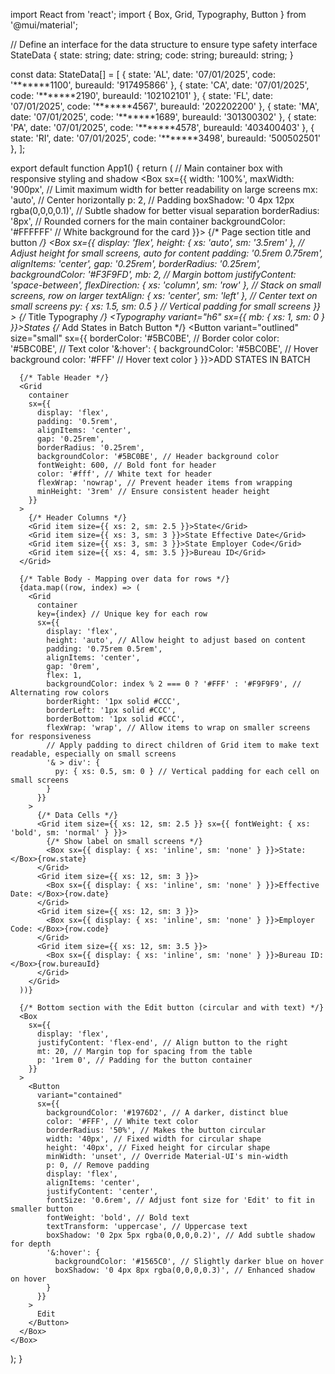 import React from 'react';
import { Box, Grid, Typography, Button } from '@mui/material';

// Define an interface for the data structure to ensure type safety
interface StateData {
  state: string;
  date: string;
  code: string;
  bureauId: string;
}

const data: StateData[] = [
  { state: 'AL', date: '07/01/2025', code: '*******1100', bureauId: '917495866' },
  { state: 'CA', date: '07/01/2025', code: '*******2190', bureauId: '102102101' },
  { state: 'FL', date: '07/01/2025', code: '*******4567', bureauId: '202202200' },
  { state: 'MA', date: '07/01/2025', code: '*******1689', bureauId: '301300302' },
  { state: 'PA', date: '07/01/2025', code: '*******4578', bureauId: '403400403' },
  { state: 'RI', date: '07/01/2025', code: '*******3498', bureauId: '500502501' },
];

export default function App1() {
  return (
    // Main container box with responsive styling and shadow
    <Box sx={{
      width: '100%',
      maxWidth: '900px', // Limit maximum width for better readability on large screens
      mx: 'auto', // Center horizontally
      p: 2, // Padding
      boxShadow: '0 4px 12px rgba(0,0,0,0.1)', // Subtle shadow for better visual separation
      borderRadius: '8px', // Rounded corners for the main container
      backgroundColor: '#FFFFFF' // White background for the card
    }}>
      {/* Page section title and button */}
      <Box
        sx={{
          display: 'flex',
          height: { xs: 'auto', sm: '3.5rem' }, // Adjust height for small screens, auto for content
          padding: '0.5rem 0.75rem',
          alignItems: 'center',
          gap: '0.25rem',
          borderRadius: '0.25rem',
          backgroundColor: '#F3F9FD',
          mb: 2, // Margin bottom
          justifyContent: 'space-between',
          flexDirection: { xs: 'column', sm: 'row' }, // Stack on small screens, row on larger
          textAlign: { xs: 'center', sm: 'left' }, // Center text on small screens
          py: { xs: 1.5, sm: 0.5 } // Vertical padding for small screens
        }}
      >
        {/* Title Typography */}
        <Typography variant="h6" sx={{ mb: { xs: 1, sm: 0 } }}>States</Typography>
        {/* Add States in Batch Button */}
        <Button variant="outlined" size="small" sx={{
          borderColor: '#5BC0BE', // Border color
          color: '#5BC0BE', // Text color
          '&:hover': {
            backgroundColor: '#5BC0BE', // Hover background
            color: '#FFF' // Hover text color
          }
        }}>ADD STATES IN BATCH</Button>
      </Box>

      {/* Table Header */}
      <Grid
        container
        sx={{
          display: 'flex',
          padding: '0.5rem',
          alignItems: 'center',
          gap: '0.25rem',
          borderRadius: '0.25rem',
          backgroundColor: '#5BC0BE', // Header background color
          fontWeight: 600, // Bold font for header
          color: '#fff', // White text for header
          flexWrap: 'nowrap', // Prevent header items from wrapping
          minHeight: '3rem' // Ensure consistent header height
        }}
      >
        {/* Header Columns */}
        <Grid item size={{ xs: 2, sm: 2.5 }}>State</Grid>
        <Grid item size={{ xs: 3, sm: 3 }}>State Effective Date</Grid>
        <Grid item size={{ xs: 3, sm: 3 }}>State Employer Code</Grid>
        <Grid item size={{ xs: 4, sm: 3.5 }}>Bureau ID</Grid>
      </Grid>

      {/* Table Body - Mapping over data for rows */}
      {data.map((row, index) => (
        <Grid
          container
          key={index} // Unique key for each row
          sx={{
            display: 'flex',
            height: 'auto', // Allow height to adjust based on content
            padding: '0.75rem 0.5rem',
            alignItems: 'center',
            gap: '0rem',
            flex: 1,
            backgroundColor: index % 2 === 0 ? '#FFF' : '#F9F9F9', // Alternating row colors
            borderRight: '1px solid #CCC',
            borderLeft: '1px solid #CCC',
            borderBottom: '1px solid #CCC',
            flexWrap: 'wrap', // Allow items to wrap on smaller screens for responsiveness
            // Apply padding to direct children of Grid item to make text readable, especially on small screens
            '& > div': {
              py: { xs: 0.5, sm: 0 } // Vertical padding for each cell on small screens
            }
          }}
        >
          {/* Data Cells */}
          <Grid item size={{ xs: 12, sm: 2.5 }} sx={{ fontWeight: { xs: 'bold', sm: 'normal' } }}>
            {/* Show label on small screens */}
            <Box sx={{ display: { xs: 'inline', sm: 'none' } }}>State: </Box>{row.state}
          </Grid>
          <Grid item size={{ xs: 12, sm: 3 }}>
            <Box sx={{ display: { xs: 'inline', sm: 'none' } }}>Effective Date: </Box>{row.date}
          </Grid>
          <Grid item size={{ xs: 12, sm: 3 }}>
            <Box sx={{ display: { xs: 'inline', sm: 'none' } }}>Employer Code: </Box>{row.code}
          </Grid>
          <Grid item size={{ xs: 12, sm: 3.5 }}>
            <Box sx={{ display: { xs: 'inline', sm: 'none' } }}>Bureau ID: </Box>{row.bureauId}
          </Grid>
        </Grid>
      ))}

      {/* Bottom section with the Edit button (circular and with text) */}
      <Box
        sx={{
          display: 'flex',
          justifyContent: 'flex-end', // Align button to the right
          mt: 20, // Margin top for spacing from the table
          p: '1rem 0', // Padding for the button container
        }}
      >
        <Button
          variant="contained"
          sx={{
            backgroundColor: '#1976D2', // A darker, distinct blue
            color: '#FFF', // White text color
            borderRadius: '50%', // Makes the button circular
            width: '40px', // Fixed width for circular shape
            height: '40px', // Fixed height for circular shape
            minWidth: 'unset', // Override Material-UI's min-width
            p: 0, // Remove padding
            display: 'flex',
            alignItems: 'center',
            justifyContent: 'center',
            fontSize: '0.6rem', // Adjust font size for 'Edit' to fit in smaller button
            fontWeight: 'bold', // Bold text
            textTransform: 'uppercase', // Uppercase text
            boxShadow: '0 2px 5px rgba(0,0,0,0.2)', // Add subtle shadow for depth
            '&:hover': {
              backgroundColor: '#1565C0', // Slightly darker blue on hover
              boxShadow: '0 4px 8px rgba(0,0,0,0.3)', // Enhanced shadow on hover
            }
          }}
        >
          Edit
        </Button>
      </Box>
    </Box>
  );
}

